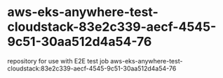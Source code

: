 # aws-eks-anywhere-test-cloudstack-83e2c339-aecf-4545-9c51-30aa512d4a54-76
repository for use with E2E test job aws-eks-anywhere-test-cloudstack:83e2c339-aecf-4545-9c51-30aa512d4a54-76
